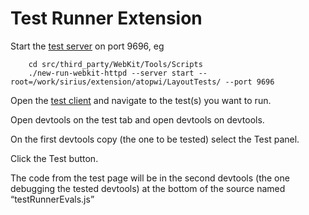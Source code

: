 Test Runner Extension
=====================

Start the [test server](http://www.chromium.org/developers/testing/webkit-layout-tests#TOC-Tests-that-use-a-HTTP-Server) on port 9696, eg

        cd src/third_party/WebKit/Tools/Scripts
        ./new-run-webkit-httpd --server start --root=/work/sirius/extension/atopwi/LayoutTests/ --port 9696
      

Open the [test client](http://localhost:9696/) and navigate to the test(s) you want to run.

Open devtools on the test tab and open devtools on devtools.

On the first devtools copy (the one to be tested) select the Test panel.

Click the Test button.

The code from the test page will be in the second devtools (the one debugging the tested devtools) at the bottom of the source named “testRunnerEvals.js”
